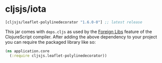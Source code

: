 # cljsjs/iota

[](dependency)
```clojure
[cljsjs/leaflet-polylinedecorator "1.6.0-0"] ;; latest release
```
[](/dependency)

This jar comes with `deps.cljs` as used by the [Foreign Libs][flibs] feature of the ClojureScript compiler. After adding the above dependency to your project you can require the packaged library like so:

```clojure
(ns application.core
  (:require cljsjs.leaflet-polylinedecorator))
```

[flibs]: https://clojurescript.org/reference/packaging-foreign-deps
